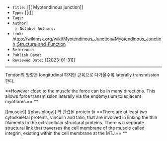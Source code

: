   
-   `Title:` [[( Myotendinous junction]]
-   `Type:` [[(]]
-   `Tags:`
-   `Author:`
    -   `Notable Authors:`
-   `Link:` https://wikimsk.org/wiki/Myotendinous_Junction#Myotendinous_Junction_Structure_and_Function
-   `Reference:`
-   `Publish Date:`
-   `Reviewed Date:` [[2023-01-31]]

---

Tendon의 방향은 longitudinal 하지만 근육으로 다가올수록 laterally transmission 한다. 



==However close to the muscle the force can be in many directions. This allows force transmission laterally via the endomysium to adjacent myofibres.==
**



[[muscle]] [[physiology]] 와 관련된 protein 들
==There are at least two cytoskeletal proteins, vinculin and talin, that are involved in linking the thin filaments to the extracellular structural proteins. There is a separate structural link that traverses the cell membrane of the muscle called integrin, existing within the cell membrane at the MTJ.==
**



